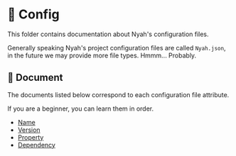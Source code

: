 # 📂 Config

This folder contains documentation about Nyah's configuration files.

Generally speaking Nyah's project configuration files are called `Nyah.json`, in the future we may provide more file types. Hmmm... Probably.

## 📕 Document

The documents listed below correspond to each configuration file attribute.

If you are a beginner, you can learn them in order.

- [Name](./Name.md)
- [Version](./Version.md)
- [Property](./Property.md)
- [Dependency](./Dependency.md)
